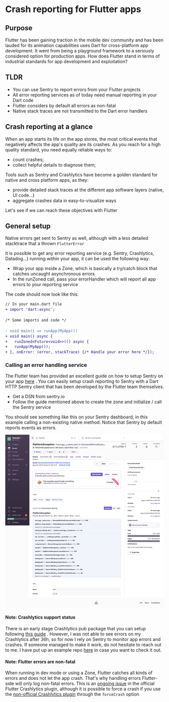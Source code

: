 # Crash reporting for Flutter apps

## Purpose

Flutter has been gaining traction in the mobile dev community and has been lauded for its animation capabilities uses Dart for cross-platform app development. It went from being a playground framework to a seriously considered option for production apps. How does Flutter stand in terms of industrial standards for app development and exploitation?

## TLDR

- You can use Sentry to report errors from your Flutter projects
- All error reporting services as of today need manual reporting in your Dart code
- Flutter considers by default all errors as non-fatal
- Native stack traces are not transmitted to the Dart error handlers

## Crash reporting at a glance

When an app starts its life on the app stores, the most critical events that negatively affects the app's quality are its crashes. As you reach for a high quality standard, you need equally reliable ways to:

- count crashes;
- collect helpful details to diagnose them;

Tools such as Sentry and Crashlytics have become a golden standard for native and cross platform apps, as they:

- provide detailed stack traces at the different app software layers (native, UI code...)
- aggregate crashes data in easy-to-visualize ways

Let's see if we can reach these objectives with Flutter

## General setup

Native errors get sent to Sentry as well, although with a less detailed stacktrace that a thrown `FlutterError`

It is possible to get any error reporting service (e.g. Sentry, Crashlytics, Datadog...) running within your app, it can be used the following way:

- Wrap your app inside a Zone, which is basically a try/catch block that catches uncaught asynchronous errors
- In the runZoned call, pass your errorHandler which will report all app errors to your reporting service

The code should now look like this:

```diff
// In your main.dart file
+ import 'dart:async';

/* Some imports and code */

- void main() => runApp(MyApp())
+ void main() async {
+   runZoned<Future<void>>(() async {
+   runApp(MyApp());
+ }, onError: (error, stackTrace) {/* Handle your error here */});
```

### Calling an error handling service

The Flutter team has provided an excellent guide on how to setup Sentry on your app [here](https://flutter.dev/docs/cookbook/maintenance/error-reporting) . You can easily setup crash reporting to Sentry with a Dart HTTP Sentry client that has been developed by the Flutter team themselves.

- Get a DSN from sentry.io
- Follow the guide mentioned above to create the zone and initialize / call the Sentry service

You should see something like this on your Sentry dashboard, in this example calling a non-existing native method. Notice that Sentry by default reports events as errors.

![Sentry](./Sentry.png)

#### Note: Crashlytics support status

There is an early stage Crashlytics pub package that you can setup following [this guide](https://pub.dev/packages/firebase_crashlytics) . However, I was not able to see errors on my Crashlytics after 36h, so for now I rely on Sentry to monitor app errors and crashes. If someone managed to make it work, do not hesitate to reach out to me. I have put up an example repo [here](https://github.com/yassinecc/flutter_monitoring) in case you want to check it out.

#### Note: Flutter errors are non-fatal

When running in dev mode or using a Zone, Flutter catches all kinds of errors and does not let the app crash. That's why handling errors Flutter-side will only log non-fatal errors. This is an [ongoing issue](https://github.com/flutter/flutter/issues/29689) in the official Flutter Crashlytics plugin, although it is possible to force a crash if you use the [non-official Crashlytics plugin](https://pub.dev/packages/flutter_crashlytics) through the `forceCrash` option
